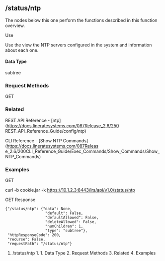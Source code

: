 ## /status/ntp

The nodes below this one perform the functions described in this function
overview.

Use

Use the view the NTP servers configured in the system and information about
each one.

#### Data Type

subtree

### Request Methods

GET

### Related

REST API Reference - [ntp](https://docs.lineratesystems.com/087Release_2.6/250
REST_API_Reference_Guide/config/ntp)

CLI Reference - [Show NTP Commands](https://docs.lineratesystems.com/087Releas
e_2.6/200CLI_Reference_Guide/Exec_Commands/Show_Commands/Show_NTP_Commands)

### Examples

GET

curl -b cookie.jar -k https://10.1.2.3:8443/lrs/api/v1.0/status/ntp

GET Response

    
    
    {"/status/ntp": {"data": None,
                      "default": False,
                      "defaultAllowed": False,
                      "deleteAllowed": False,
                      "numChildren": 1,
                      "type": "subtree"},
     "httpResponseCode": 200,
     "recurse": False,
     "requestPath": "/status/ntp"}
    

  1. /status/ntp
    1.       1. Data Type
    2. Request Methods
    3. Related
    4. Examples


